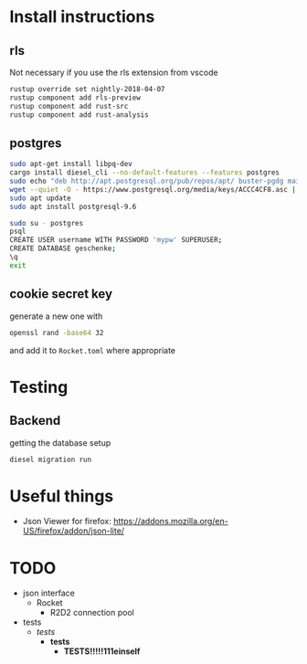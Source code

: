
# Install instructions

## rls

Not necessary if you use the rls extension from vscode

```bash
rustup override set nightly-2018-04-07
rustup component add rls-preview
rustup component add rust-src
rustup component add rust-analysis
```

## postgres

```bash
sudo apt-get install libpq-dev
cargo install diesel_cli --no-default-features --features postgres
sudo echo "deb http://apt.postgresql.org/pub/repos/apt/ buster-pgdg main" > /etc/apt/sources.list.d/pgdg.list
wget --quiet -O - https://www.postgresql.org/media/keys/ACCC4CF8.asc | sudo apt-key add -
sudo apt update
sudo apt install postgresql-9.6

sudo su - postgres
psql
CREATE USER username WITH PASSWORD 'mypw' SUPERUSER;
CREATE DATABASE geschenke;
\q
exit
```

## cookie secret key

generate a new one with

```bash
openssl rand -base64 32
```

and add it to `Rocket.toml` where appropriate

# Testing

## Backend

getting the database setup

```bash
diesel migration run
```

# Useful things

* Json Viewer for firefox: https://addons.mozilla.org/en-US/firefox/addon/json-lite/

# TODO

* json interface
    * Rocket
        * R2D2 connection pool
* tests
    * *tests*
        * **tests**
            * **TESTS!!!!!111einself**
